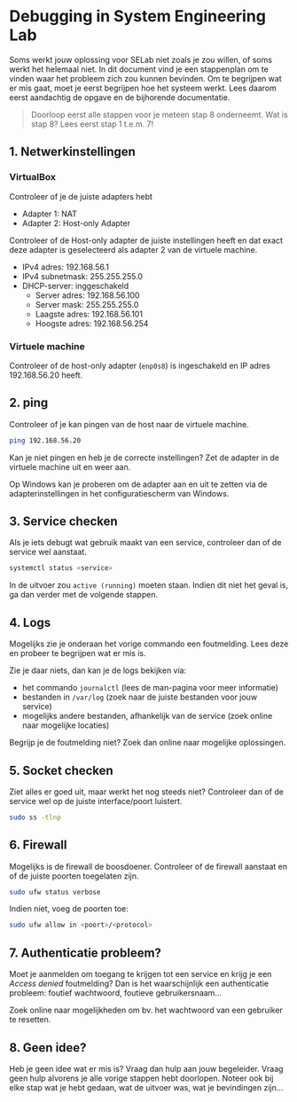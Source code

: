# Debugging in System Engineering Lab

Soms werkt jouw oplossing voor SELab niet zoals je zou willen, of soms werkt het helemaal niet. In dit document vind je een stappenplan om te vinden waar het probleem zich zou kunnen bevinden. Om te begrijpen wat er mis gaat, moet je eerst begrijpen hoe het systeem werkt. Lees daarom eerst aandachtig de opgave en de bijhorende documentatie.

> Doorloop eerst alle stappen voor je meteen stap 8 onderneemt. Wat is stap 8? Lees eerst stap 1 t.e.m. 7!

## 1. Netwerkinstellingen

### VirtualBox

Controleer of je de juiste adapters hebt

- Adapter 1: NAT
- Adapter 2: Host-only Adapter
  
Controleer of de Host-only adapter de juiste instellingen heeft en dat exact deze adapter is geselecteerd als adapter 2 van de virtuele machine.

- IPv4 adres: 192.168.56.1
- IPv4 subnetmask: 255.255.255.0
- DHCP-server: inggeschakeld
  - Server adres: 192.168.56.100
  - Server mask: 255.255.255.0
  - Laagste adres: 192.168.56.101
  - Hoogste adres: 192.168.56.254

### Virtuele machine

Controleer of de host-only adapter (`enp0s8`) is ingeschakeld en IP adres 192.168.56.20 heeft.

## 2. ping

Controleer of je kan pingen van de host naar de virtuele machine.

```bash
ping 192.168.56.20
```

Kan je niet pingen en heb je de correcte instellingen? Zet de adapter in de virtuele machine uit en weer aan.

Op Windows kan je proberen om de adapter aan en uit te zetten via de adapterinstellingen in het configuratiescherm van Windows.

## 3. Service checken

Als je iets debugt wat gebruik maakt van een service, controleer dan of de service wel aanstaat.

```bash
systemctl status <service>
```

In de uitvoer zou `active (running)` moeten staan. Indien dit niet het geval is, ga dan verder met de volgende stappen.

## 4. Logs

Mogelijks zie je onderaan het vorige commando een foutmelding. Lees deze en probeer te begrijpen wat er mis is.

Zie je daar niets, dan kan je de logs bekijken via:

- het commando `journalctl` (lees de man-pagina voor meer informatie)
- bestanden in `/var/log` (zoek naar de juiste bestanden voor jouw service)
- mogelijks andere bestanden, afhankelijk van de service (zoek online naar mogelijke locaties)

Begrijp je de foutmelding niet? Zoek dan online naar mogelijke oplossingen.

## 5. Socket checken

Ziet alles er goed uit, maar werkt het nog steeds niet? Controleer dan of de service wel op de juiste interface/poort luistert.

```bash
sudo ss -tlnp
```

## 6. Firewall

Mogelijks is de firewall de boosdoener. Controleer of de firewall aanstaat en of de juiste poorten toegelaten zijn.

```bash
sudo ufw status verbose
```

Indien niet, voeg de poorten toe:

```bash
sudo ufw allow in <poort>/<protocol>
```

## 7. Authenticatie probleem?

Moet je aanmelden om toegang te krijgen tot een service en krijg je een *Access denied* foutmelding? Dan is het waarschijnlijk een authenticatie probleem: foutief wachtwoord, foutieve gebruikersnaam...

Zoek online naar mogelijkheden om bv. het wachtwoord van een gebruiker te resetten.

## 8. Geen idee?

Heb je geen idee wat er mis is? Vraag dan hulp aan jouw begeleider. Vraag geen hulp alvorens je alle vorige stappen hebt doorlopen. Noteer ook bij elke stap wat je hebt gedaan, wat de uitvoer was, wat je bevindingen zijn...
